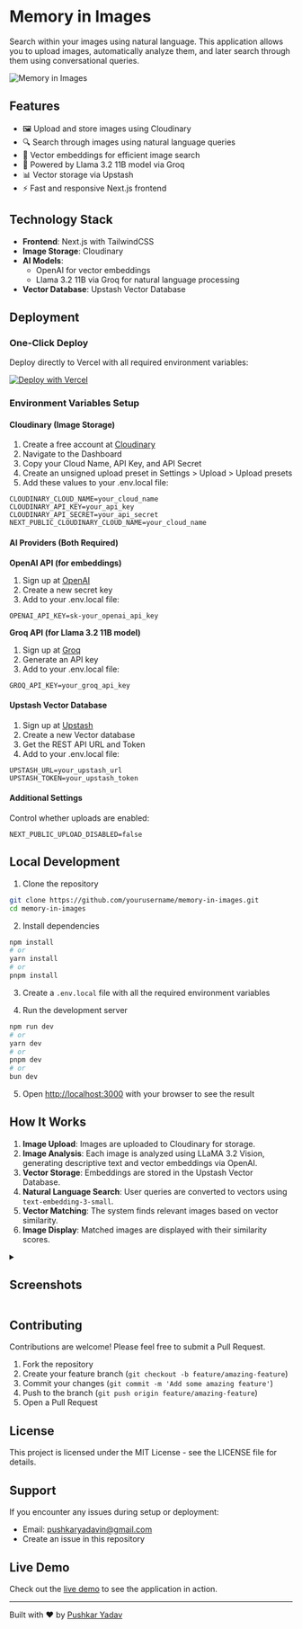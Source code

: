 # Memory in Images

Search within your images using natural language. This application allows you to upload images, automatically analyze them, and later search through them using conversational queries.

![Memory in Images](https://memory-in-images.vercel.app/banner.jpg)

## Features

- 🖼️ Upload and store images using Cloudinary
- 🔍 Search through images using natural language queries
- 🧠 Vector embeddings for efficient image search
- 🤖 Powered by Llama 3.2 11B model via Groq
- 📊 Vector storage via Upstash
- ⚡ Fast and responsive Next.js frontend

## Technology Stack

- **Frontend**: Next.js with TailwindCSS
- **Image Storage**: Cloudinary
- **AI Models**:
  - OpenAI for vector embeddings
  - Llama 3.2 11B via Groq for natural language processing
- **Vector Database**: Upstash Vector Database

## Deployment

### One-Click Deploy

Deploy directly to Vercel with all required environment variables:

[![Deploy with Vercel](https://vercel.com/button)](https://vercel.com/new/clone?repository-url=https%3A%2F%2Fgithub.com%2Fpushkarydv%2Fmemory-in-images&env=CLOUDINARY_CLOUD_NAME,CLOUDINARY_API_KEY,CLOUDINARY_API_SECRET,NEXT_PUBLIC_CLOUDINARY_CLOUD_NAME,GROQ_API_KEY,OPENAI_API_KEY,UPSTASH_URL,UPSTASH_TOKEN,NEXT_PUBLIC_UPLOAD_DISABLED&envDescription=Please%20visit%20memory-in-images.vercel.app%2Fdeploy%20to%20know%20how%20to%20get%20and%20set%20these%20up&envLink=https%3A%2F%2Fmemory-in-images.vercel.app%2Fdeploy&project-name=memory-in-images&repository-name=memory-in-images&demo-title=Memory%20In%20Images&demo-description=Search%20within%20your%20images%20using%20natural%20language.&demo-url=https%3A%2F%2Fmemory-in-images.vercel.app&demo-image=https%3A%2F%2Fmemory-in-images.vercel.app%2Fbanner.jpg)

### Environment Variables Setup

#### Cloudinary (Image Storage)
1. Create a free account at [Cloudinary](https://cloudinary.com/users/register/free)
2. Navigate to the Dashboard
3. Copy your Cloud Name, API Key, and API Secret
4. Create an unsigned upload preset in Settings > Upload > Upload presets
5. Add these values to your .env.local file:
```
CLOUDINARY_CLOUD_NAME=your_cloud_name
CLOUDINARY_API_KEY=your_api_key
CLOUDINARY_API_SECRET=your_api_secret
NEXT_PUBLIC_CLOUDINARY_CLOUD_NAME=your_cloud_name
```

#### AI Providers (Both Required)

**OpenAI API (for embeddings)**
1. Sign up at [OpenAI](https://platform.openai.com/)
2. Create a new secret key
3. Add to your .env.local file:
```
OPENAI_API_KEY=sk-your_openai_api_key
```

**Groq API (for Llama 3.2 11B model)**
1. Sign up at [Groq](https://console.groq.com/)
2. Generate an API key
3. Add to your .env.local file:
```
GROQ_API_KEY=your_groq_api_key
```

#### Upstash Vector Database
1. Sign up at [Upstash](https://upstash.com/)
2. Create a new Vector database
3. Get the REST API URL and Token
4. Add to your .env.local file:
```
UPSTASH_URL=your_upstash_url
UPSTASH_TOKEN=your_upstash_token
```

#### Additional Settings
Control whether uploads are enabled:
```
NEXT_PUBLIC_UPLOAD_DISABLED=false
```

## Local Development

1. Clone the repository
```bash
git clone https://github.com/yourusername/memory-in-images.git
cd memory-in-images
```

2. Install dependencies
```bash
npm install
# or
yarn install
# or
pnpm install
```

3. Create a `.env.local` file with all the required environment variables

4. Run the development server
```bash
npm run dev
# or
yarn dev
# or
pnpm dev
# or
bun dev
```

5. Open [http://localhost:3000](http://localhost:3000) with your browser to see the result

## How It Works

1. **Image Upload**: Images are uploaded to Cloudinary for storage.
2. **Image Analysis**: Each image is analyzed using LLaMA 3.2 Vision, generating descriptive text and vector embeddings via OpenAI.
3. **Vector Storage**: Embeddings are stored in the Upstash Vector Database.
4. **Natural Language Search**: User queries are converted to vectors using `text-embedding-3-small`.
5. **Vector Matching**: The system finds relevant images based on vector similarity.
6. **Image Display**: Matched images are displayed with their similarity scores.


<details>
<summary><h2>Screenshots</h2></summary>

<img width="1280" alt="Screenshot 2025-03-03 at 7 01 45 AM" src="https://github.com/user-attachments/assets/77eda0ce-b532-426d-a70a-223a5ec4d9bd" />
<img width="1280" alt="Screenshot 2025-03-03 at 7 00 54 AM" src="https://github.com/user-attachments/assets/1a5ab261-e714-4dcc-b83c-9faac5a28d11" />
<img width="1280" alt="Screenshot 2025-03-03 at 7 00 24 AM" src="https://github.com/user-attachments/assets/dd0f9318-b7b8-47b2-a53d-958b5b9979ec" />
</details>


## Contributing

Contributions are welcome! Please feel free to submit a Pull Request.

1. Fork the repository
2. Create your feature branch (`git checkout -b feature/amazing-feature`)
3. Commit your changes (`git commit -m 'Add some amazing feature'`)
4. Push to the branch (`git push origin feature/amazing-feature`)
5. Open a Pull Request

## License

This project is licensed under the MIT License - see the LICENSE file for details.

## Support

If you encounter any issues during setup or deployment:
- Email: pushkaryadavin@gmail.com
- Create an issue in this repository

## Live Demo

Check out the [live demo](https://memory-in-images.vercel.app) to see the application in action.

---

Built with ❤️ by [Pushkar Yadav](https://github.com/pushkarydv)
